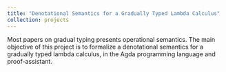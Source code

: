 ```yaml
---
title: "Denotational Semantics for a Gradually Typed Lambda Calculus"
collection: projects
---
```


Most papers on gradual typing presents operational semantics.
The main objective of this project is to formalize a denotational
semantics for a gradually typed lambda calculus, in the Agda 
programming language and proof-assistant.

